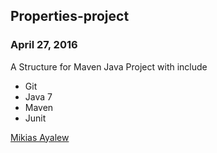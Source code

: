## Properties-project

### April 27, 2016

A Structure for Maven Java Project with include

* Git 
* Java 7
* Maven
* Junit

[Mikias Ayalew](http://sqasolution.com)
